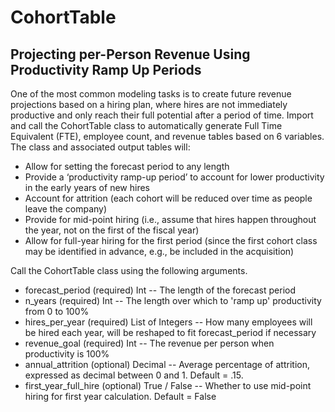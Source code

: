 # CohortTable
##  Projecting per-Person Revenue Using Productivity Ramp Up Periods

One of the most common modeling tasks is to create future revenue projections based on a hiring plan, where hires are not immediately productive and only reach their full potential after a period of time.
Import and call the CohortTable class to automatically generate Full Time Equivalent (FTE), employee count, and revenue tables based on 6 variables.
The class and associated output tables will:
* Allow for setting the forecast period to any length
* Provide a ‘productivity ramp-up period’ to account for lower productivity in the early years of new hires
* Account for attrition (each cohort will be reduced over time as people leave the company)
* Provide for mid-point hiring (i.e., assume that hires happen throughout the year, not on the first of the fiscal year)
* Allow for full-year hiring for the first period (since the first cohort class may be identified in advance, e.g., be included in the acquisition)

Call the CohortTable class using the following arguments.
* forecast_period (required) Int -- The length of the forecast period
* n_years (required) Int -- The length over which to 'ramp up' productivity from 0 to 100%
* hires_per_year (required) List of Integers -- How many employees will be hired each year, will be reshaped to fit forecast_period if necessary
* revenue_goal (required) Int -- The revenue per person when productivity is 100%
* annual_attrition (optional) Decimal -- Average percentage of attrition, expressed as decimal between 0 and 1. Default = .15.
* first_year_full_hire (optional) True / False -- Whether to use mid-point hiring for first year calculation. Default = False
